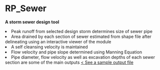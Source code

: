 # RP_Sewer
<b> A storm sewer design tool </b>
  
<li> Peak runoff from selected design storm determines size of sewer pipe
<li> Area drained by each section of sewer estimated from shape file after delineating using an interactive viewer of the module
<li> A self cleansing velocity is maintained
<li> Flow velocity and pipe slope determined using Manning Equation
<li> Pipe diameter, flow velocity as well as excavation depths of each sewer section are some of the main outputs
     <a href= StormSewer_Output.xlsx> < See a sample output file </a>  

